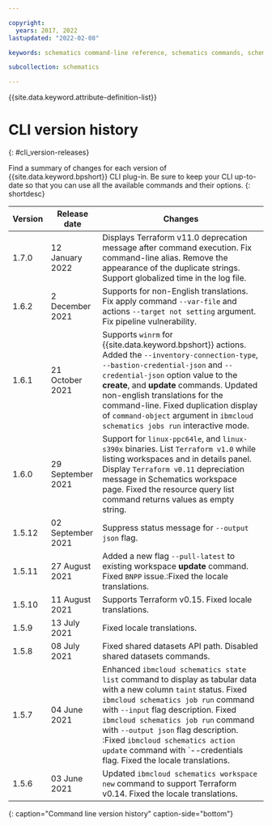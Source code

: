 ```yaml
---

copyright:
  years: 2017, 2022
lastupdated: "2022-02-08"

keywords: schematics command-line reference, schematics commands, schematics command-line, schematics reference, command-line, change log, command-line releases

subcollection: schematics

---
```


{{site.data.keyword.attribute-definition-list}}

# CLI version history 
{: #cli_version-releases}

Find a summary of changes for each version of {{site.data.keyword.bpshort}} CLI plug-in. Be sure to keep your CLI up-to-date so that you can use all the available commands and their options.
{: shortdesc}

| Version | Release date | Changes |
| ----- | ------- | -------------- |
| 1.7.0 | 12 January 2022 | Displays Terraform v11.0 deprecation message after command execution. Fix command-line alias. Remove the appearance of the duplicate strings.  Support globalized time in the log file. |
| 1.6.2 | 2 December 2021 | Supports for non-English translations. Fix apply command `--var-file` and actions `--target not setting` argument. Fix pipeline vulnerability.|
| 1.6.1 | 21 October 2021 | Supports `winrm` for {{site.data.keyword.bpshort}} actions. Added the `--inventory-connection-type`, `--bastion-credential-json` and `--credential-json` option value to the **create**, and **update** commands. Updated non-english translations for the command-line. Fixed duplication display of `command-object` argument in `ibmcloud schematics jobs run` interactive mode.|
| 1.6.0 | 29 September 2021 | Support for `linux-ppc64le`, and `linux-s390x` binaries. List `Terraform v1.0` while listing workspaces and in details panel. Display `Terraform v0.11` depreciation message in Schematics workspace page. Fixed the resource query list command returns values as empty string.|
| 1.5.12 | 02 September 2021 | Suppress status message for `--output json` flag.|
| 1.5.11 | 27 August 2021 | Added a new flag `--pull-latest` to existing workspace **update** command. Fixed `BNPP` issue.:Fixed the locale translations.|
| 1.5.10 | 11 August 2021 | Supports Terraform v0.15. Fixed locale translations.|
| 1.5.9 | 13 July 2021 | Fixed locale translations.|
| 1.5.8 | 08 July 2021 | Fixed shared datasets API path. Disabled shared datasets commands.|
| 1.5.7 | 04 June 2021 | Enhanced `ibmcloud schematics state list` command to display as tabular data with a new column `taint` status. Fixed `ibmcloud schematics job run` command with `--input` flag description. Fixed `ibmcloud schematics job run` command with `--output json` flag description. :Fixed `ibmcloud schematics action update` command with `--credentials flag. Fixed the locale translations.|
| 1.5.6 | 03 June 2021 | Updated `ibmcloud schematics workspace new` command to support Terraform v0.14. Fixed the locale translations.|
{: caption="Command line version history" caption-side="bottom"}

